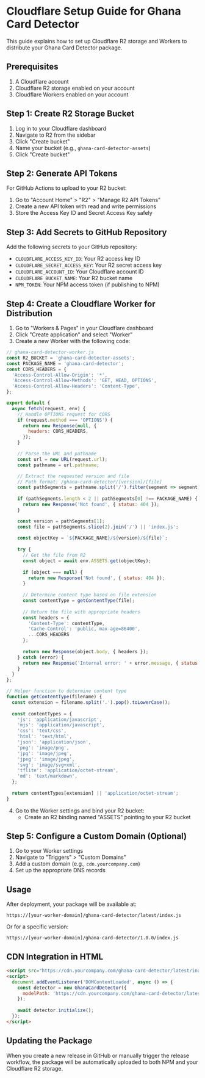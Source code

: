 # Cloudflare Setup Guide for Ghana Card Detector

This guide explains how to set up Cloudflare R2 storage and Workers to distribute your Ghana Card Detector package.

## Prerequisites

1. A Cloudflare account
2. Cloudflare R2 storage enabled on your account
3. Cloudflare Workers enabled on your account

## Step 1: Create R2 Storage Bucket

1. Log in to your Cloudflare dashboard
2. Navigate to R2 from the sidebar
3. Click "Create bucket"
4. Name your bucket (e.g., `ghana-card-detector-assets`)
5. Click "Create bucket"

## Step 2: Generate API Tokens

For GitHub Actions to upload to your R2 bucket:

1. Go to "Account Home" > "R2" > "Manage R2 API Tokens"
2. Create a new API token with read and write permissions
3. Store the Access Key ID and Secret Access Key safely

## Step 3: Add Secrets to GitHub Repository

Add the following secrets to your GitHub repository:

- `CLOUDFLARE_ACCESS_KEY_ID`: Your R2 access key ID
- `CLOUDFLARE_SECRET_ACCESS_KEY`: Your R2 secret access key
- `CLOUDFLARE_ACCOUNT_ID`: Your Cloudflare account ID
- `CLOUDFLARE_BUCKET_NAME`: Your R2 bucket name
- `NPM_TOKEN`: Your NPM access token (if publishing to NPM)

## Step 4: Create a Cloudflare Worker for Distribution

1. Go to "Workers & Pages" in your Cloudflare dashboard
2. Click "Create application" and select "Worker"
3. Create a new Worker with the following code:

```js
// ghana-card-detector-worker.js
const R2_BUCKET = 'ghana-card-detector-assets';
const PACKAGE_NAME = 'ghana-card-detector';
const CORS_HEADERS = {
  'Access-Control-Allow-Origin': '*',
  'Access-Control-Allow-Methods': 'GET, HEAD, OPTIONS',
  'Access-Control-Allow-Headers': 'Content-Type',
};

export default {
  async fetch(request, env) {
    // Handle OPTIONS request for CORS
    if (request.method === 'OPTIONS') {
      return new Response(null, {
        headers: CORS_HEADERS,
      });
    }

    // Parse the URL and pathname
    const url = new URL(request.url);
    const pathname = url.pathname;

    // Extract the requested version and file
    // Path format: /ghana-card-detector/[version]/[file]
    const pathSegments = pathname.split('/').filter(segment => segment);
    
    if (pathSegments.length < 2 || pathSegments[0] !== PACKAGE_NAME) {
      return new Response('Not found', { status: 404 });
    }

    const version = pathSegments[1];
    const file = pathSegments.slice(2).join('/') || 'index.js';
    
    const objectKey = `${PACKAGE_NAME}/${version}/${file}`;
    
    try {
      // Get the file from R2
      const object = await env.ASSETS.get(objectKey);
      
      if (object === null) {
        return new Response('Not found', { status: 404 });
      }
      
      // Determine content type based on file extension
      const contentType = getContentType(file);
      
      // Return the file with appropriate headers
      const headers = {
        'Content-Type': contentType,
        'Cache-Control': 'public, max-age=86400',
        ...CORS_HEADERS
      };
      
      return new Response(object.body, { headers });
    } catch (error) {
      return new Response('Internal error: ' + error.message, { status: 500 });
    }
  }
};

// Helper function to determine content type
function getContentType(filename) {
  const extension = filename.split('.').pop().toLowerCase();
  
  const contentTypes = {
    'js': 'application/javascript',
    'mjs': 'application/javascript',
    'css': 'text/css',
    'html': 'text/html',
    'json': 'application/json',
    'png': 'image/png',
    'jpg': 'image/jpeg',
    'jpeg': 'image/jpeg',
    'svg': 'image/svg+xml',
    'tflite': 'application/octet-stream',
    'md': 'text/markdown',
  };
  
  return contentTypes[extension] || 'application/octet-stream';
}
```

4. Go to the Worker settings and bind your R2 bucket:
   - Create an R2 binding named "ASSETS" pointing to your R2 bucket

## Step 5: Configure a Custom Domain (Optional)

1. Go to your Worker settings
2. Navigate to "Triggers" > "Custom Domains"
3. Add a custom domain (e.g., `cdn.yourcompany.com`)
4. Set up the appropriate DNS records

## Usage

After deployment, your package will be available at:

```
https://[your-worker-domain]/ghana-card-detector/latest/index.js
```

Or for a specific version:

```
https://[your-worker-domain]/ghana-card-detector/1.0.0/index.js
```

## CDN Integration in HTML

```html
<script src="https://cdn.yourcompany.com/ghana-card-detector/latest/index.js"></script>
<script>
  document.addEventListener('DOMContentLoaded', async () => {
    const detector = new GhanaCardDetector({
      modelPath: 'https://cdn.yourcompany.com/ghana-card-detector/latest/models/autocapture.tflite'
    });
    
    await detector.initialize();
  });
</script>
```

## Updating the Package

When you create a new release in GitHub or manually trigger the release workflow, the package will be automatically uploaded to both NPM and your Cloudflare R2 storage.